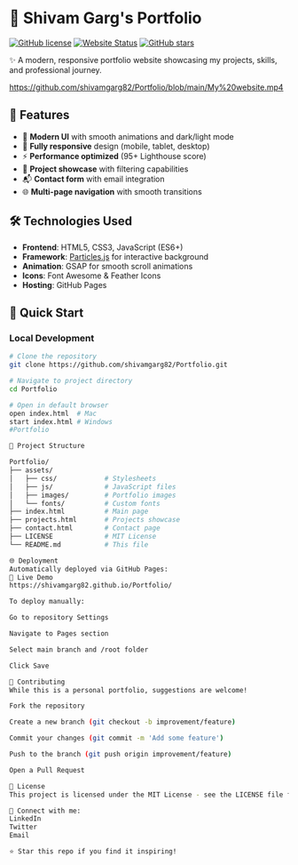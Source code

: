 # 🚀 Shivam Garg's Portfolio

[![GitHub license](https://img.shields.io/github/license/shivamgarg82/Portfolio)](LICENSE)
[![Website Status](https://img.shields.io/website?url=https%3A%2F%2Fshivamgarg82.github.io%2FPortfolio%2F)](https://shivamgarg82.github.io/Portfolio/)
[![GitHub stars](https://img.shields.io/github/stars/shivamgarg82/Portfolio)](https://github.com/shivamgarg82/Portfolio/stargazers)

✨ A modern, responsive portfolio website showcasing my projects, skills, and professional journey.

https://github.com/shivamgarg82/Portfolio/blob/main/My%20website.mp4

## 🌟 Features
- 🎨 **Modern UI** with smooth animations and dark/light mode
- 📱 **Fully responsive** design (mobile, tablet, desktop)
- ⚡ **Performance optimized** (95+ Lighthouse score)
- 📝 **Project showcase** with filtering capabilities 
- 📬 **Contact form** with email integration
- 🌐 **Multi-page navigation** with smooth transitions

## 🛠️ Technologies Used
- **Frontend**: HTML5, CSS3, JavaScript (ES6+)
- **Framework**: [Particles.js](https://vincentgarreau.com/particles.js/) for interactive background
- **Animation**: GSAP for smooth scroll animations
- **Icons**: Font Awesome & Feather Icons
- **Hosting**: GitHub Pages

## 🚀 Quick Start

### Local Development
```bash
# Clone the repository
git clone https://github.com/shivamgarg82/Portfolio.git

# Navigate to project directory
cd Portfolio

# Open in default browser
open index.html  # Mac
start index.html # Windows
#Portfolio

📂 Project Structure

Portfolio/
├── assets/
│   ├── css/            # Stylesheets
│   ├── js/             # JavaScript files
│   ├── images/         # Portfolio images
│   └── fonts/          # Custom fonts
├── index.html          # Main page
├── projects.html       # Projects showcase
├── contact.html        # Contact page
├── LICENSE             # MIT License
└── README.md           # This file

🌐 Deployment
Automatically deployed via GitHub Pages:
🔗 Live Demo
https://shivamgarg82.github.io/Portfolio/

To deploy manually:

Go to repository Settings

Navigate to Pages section

Select main branch and /root folder

Click Save

🤝 Contributing
While this is a personal portfolio, suggestions are welcome!

Fork the repository

Create a new branch (git checkout -b improvement/feature)

Commit your changes (git commit -m 'Add some feature')

Push to the branch (git push origin improvement/feature)

Open a Pull Request

📜 License
This project is licensed under the MIT License - see the LICENSE file for details.

💼 Connect with me:
LinkedIn
Twitter
Email

⭐ Star this repo if you find it inspiring!
